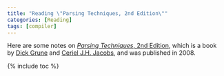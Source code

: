 ```yaml
---
title: "Reading \"Parsing Techniques, 2nd Edition\""
categories: [Reading]
tags: [compiler]
---
```


Here are some notes on [*Parsing Techniques*, 2nd Edition](https://dickgrune.com/Books/PTAPG_2nd_Edition/), which is a book by [Dick Grune](https://www.dickgrune.com/) and [Ceriel J.H. Jacobs](http://www.cs.vu.nl/~ceriel/), and was published in 2008.

{% include toc %}